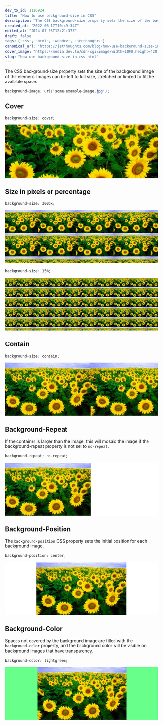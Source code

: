 ```yaml
---
dev_to_id: 1116924
title: "How to use background-size in CSS"
description: "The CSS background-size property sets the size of the background image of the element. Images can be..."
created_at: "2022-06-17T10:49:34Z"
edited_at: "2024-07-03T12:21:37Z"
draft: false
tags: ["css", "html", "webdev", "jetthoughts"]
canonical_url: "https://jetthoughts.com/blog/how-use-background-size-in-css-html/"
cover_image: "https://media.dev.to/cdn-cgi/image/width=1000,height=420,fit=cover,gravity=auto,format=auto/https%3A%2F%2Fdev-to-uploads.s3.amazonaws.com%2Fuploads%2Farticles%2Fbi4ip13evru2plxrxplb.png"
slug: "how-use-background-size-in-css-html"
---
```

The CSS background-size property sets the size of the background image of the element. Images can be left to full size, stretched or limited to fit the available space.
```css
background-image: url('some-example-image.jpg');
```

## Cover
```css
background-size: cover;
```
![Image description](https://raw.githubusercontent.com/jetthoughts/jetthoughts.github.io/master/static/assets/img/blog/how-use-background-size-in-css-html/file_0.png)


## Size in pixels or percentage
```css
background-size: 300px;
```
![Image description](https://raw.githubusercontent.com/jetthoughts/jetthoughts.github.io/master/static/assets/img/blog/how-use-background-size-in-css-html/file_1.png)

```css
background-size: 15%;
```
![Image description](https://raw.githubusercontent.com/jetthoughts/jetthoughts.github.io/master/static/assets/img/blog/how-use-background-size-in-css-html/file_2.png)


## Contain
```css
background-size: contain;
```
![Image description](https://raw.githubusercontent.com/jetthoughts/jetthoughts.github.io/master/static/assets/img/blog/how-use-background-size-in-css-html/file_3.png)


## Background-Repeat
If the container is larger than the image, this will mosaic the image if the background-repeat property is not set to `no-repeat`.
```css
background-repeat: no-repeat;
```
![Image description](https://raw.githubusercontent.com/jetthoughts/jetthoughts.github.io/master/static/assets/img/blog/how-use-background-size-in-css-html/file_4.png)


## Background-Position
The `background-position` CSS property sets the initial position for each background image. 
```css
background-position: center;
```
![Image description](https://raw.githubusercontent.com/jetthoughts/jetthoughts.github.io/master/static/assets/img/blog/how-use-background-size-in-css-html/file_5.png)


## Background-Color
Spaces not covered by the background image are filled with the `background-color` property, and the background color will be visible on background images that have transparency.
```css
background-color: lightgreen;
```
![Image description](https://raw.githubusercontent.com/jetthoughts/jetthoughts.github.io/master/static/assets/img/blog/how-use-background-size-in-css-html/file_6.png)
  
